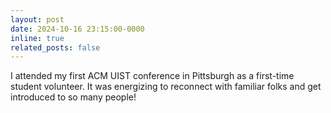```yaml
---
layout: post
date: 2024-10-16 23:15:00-0000
inline: true
related_posts: false
---
```


I attended my first ACM UIST conference in Pittsburgh as a first-time student volunteer. It was energizing to reconnect with familiar folks and get introduced to so many people!